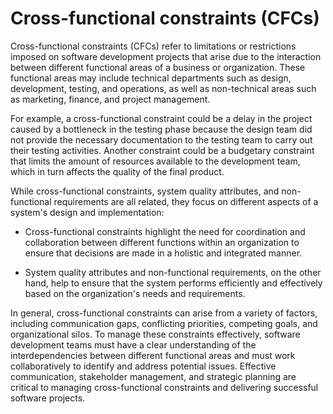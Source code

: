 # Cross-functional constraints (CFCs)

Cross-functional constraints (CFCs) refer to limitations or restrictions imposed on software development projects that arise due to the interaction between different functional areas of a business or organization. These functional areas may include technical departments such as design, development, testing, and operations, as well as non-technical areas such as marketing, finance, and project management.

For example, a cross-functional constraint could be a delay in the project caused by a bottleneck in the testing phase because the design team did not provide the necessary documentation to the testing team to carry out their testing activities. Another constraint could be a budgetary constraint that limits the amount of resources available to the development team, which in turn affects the quality of the final product.

While cross-functional constraints, system quality attributes, and non-functional requirements are all related, they focus on different aspects of a system's design and implementation:

* Cross-functional constraints highlight the need for coordination and collaboration between different functions within an organization to ensure that decisions are made in a holistic and integrated manner. 

* System quality attributes and non-functional requirements, on the other hand, help to ensure that the system performs efficiently and effectively based on the organization's needs and requirements.

In general, cross-functional constraints can arise from a variety of factors, including communication gaps, conflicting priorities, competing goals, and organizational silos. To manage these constraints effectively, software development teams must have a clear understanding of the interdependencies between different functional areas and must work collaboratively to identify and address potential issues. Effective communication, stakeholder management, and strategic planning are critical to managing cross-functional constraints and delivering successful software projects.
